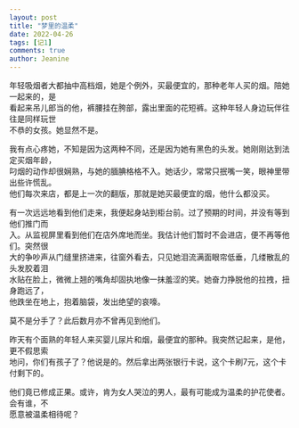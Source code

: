 ```yaml
---
layout: post
title: "梦里的温柔"
date: 2022-04-26
tags: [记1]
comments: true
author: Jeanine 
---
```

年轻吸烟者大都抽中高档烟，她是个例外，买最便宜的，那种老年人买的烟。陪她一起来的，是  
看起来吊儿郎当的他，裤腰挂在胯部，露出里面的花短裤。这种年轻人身边玩伴往往是同样玩世  
不恭的女孩。她显然不是。  

我有点心疼她，不知是因为这两种不同，还是因为她有黑色的头发。她刚刚达到法定买烟年龄，  
叼烟的动作却很娴熟，与她的腼腆格格不入。她话少，常常只抿嘴一笑，眼神里带出些许慌乱。  
他们每次来店，都是上一次的翻版，那就是她买最便宜的烟，他什么都没买。  

有一次远远地看到他们走来，我便起身站到柜台前。过了预期的时间，并没有等到他们推门而  
入。从监视屏里看到他们在店外席地而坐。我估计他们暂时不会进店，便不再等他们。突然很  
大的争吵声从门缝里挤进来，往窗外看去，只见她泪流满面眼帘低垂，几缕散乱的头发胶着泪  
水贴在脸上，微微上翘的嘴角却固执地像一抹羞涩的笑。她奋力挣脱他的拉拽，扭身跑远了，  
他跌坐在地上，抱着脑袋，发出绝望的哀嚎。  

莫不是分手了？此后数月亦不曾再见到他们。  

昨天有个面熟的年轻人来买婴儿尿片和烟，最便宜的那种。我突然记起来，是他，更不假思索  
地问，你们有孩子了？他说是的。然后拿出两张银行卡说，这个卡刷7元，这个卡付剩下的。  

他们竟已修成正果。或许，肯为女人哭泣的男人，最有可能成为温柔的护花使者。会有谁，不  
愿意被温柔相待呢？ 

